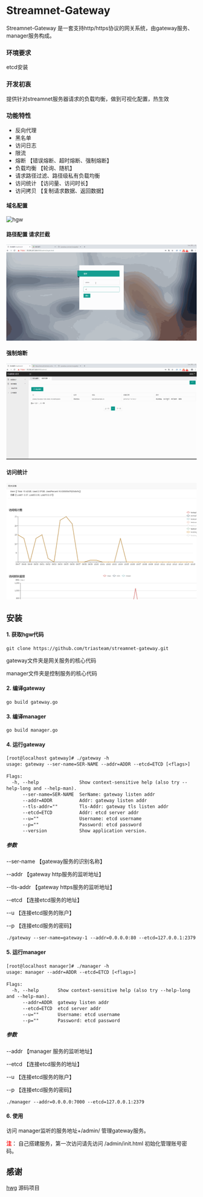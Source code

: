 # Streamnet-Gateway

Streamnet-Gateway 是一套支持http/https协议的网关系统，由gateway服务、manager服务构成。

### 环境要求
etcd安装

### 开发初衷
提供针对streamnet服务器请求的负载均衡，做到可视化配置，热生效

### 功能特性
+ 反向代理 
+ 黑名单
+ 访问日志
+ 限流
+ 熔断 【错误熔断、超时熔断、强制熔断】
+ 负载均衡 【轮询、随机】
+ 请求路径过滤、路径级私有负载均衡
+ 访问统计 【访问量、访问时长】
+ 访问拷贝 【复制请求数据、返回数据】

#### 域名配置
![hgw](https://github.com/triasteam/streamnet-gateway/blob/master/img/hgw.gif)

#### 路径配置 请求拦截
![hgw-path](https://github.com/triasteam/streamnet-gateway/blob/master/img/hgw-path.gif)

#### 强制熔断
![hgw-breaker](https://github.com/triasteam/streamnet-gateway/blob/master/img/hgw-breaker.gif)

#### 访问统计
![domain-metrics](https://github.com/triasteam/streamnet-gateway/blob/master/img/metrics.png)

## 安装
#### 1. 获取hgw代码
```
git clone https://github.com/triasteam/streamnet-gateway.git
```

gateway文件夹是网关服务的核心代码

manager文件夹是控制服务的核心代码


#### 2. 编译gateway
```
go build gateway.go
```

#### 3. 编译manager
```
go build manager.go
```

#### 4. 运行gateway
```
[root@localhost gateway]# ./gateway -h
usage: gateway --ser-name=SER-NAME --addr=ADDR --etcd=ETCD [<flags>]

Flags:
  -h, --help               Show context-sensitive help (also try --help-long and --help-man).
      --ser-name=SER-NAME  SerName: gateway listen addr
      --addr=ADDR          Addr: gateway listen addr
      --tls-addr=""        Tls-Addr: gateway tls listen addr
      --etcd=ETCD          Addr: etcd server addr
      --u=""               Username: etcd username
      --p=""               Password: etcd password
      --version            Show application version.
```

##### 参数
--ser-name 【gateway服务的识别名称】

--addr 【gateway http服务的监听地址】

--tls-addr 【gateway https服务的监听地址】

--etcd 【连接etcd服务的地址】

--u 【连接etcd服务的账户】

--p 【连接etcd服务的密码】

```
./gateway --ser-name=gateway-1 --addr=0.0.0.0:80 --etcd=127.0.0.1:2379
```

#### 5. 运行manager
```
[root@localhost manager]# ./manager -h
usage: manager --addr=ADDR --etcd=ETCD [<flags>]

Flags:
  -h, --help       Show context-sensitive help (also try --help-long and --help-man).
      --addr=ADDR  gateway listen addr
      --etcd=ETCD  etcd server addr
      --u=""       Username: etcd username
      --p=""       Password: etcd password
```
##### 参数
--addr 【manager 服务的监听地址】

--etcd 【连接etcd服务的地址】

--u 【连接etcd服务的账户】

--p 【连接etcd服务的密码】

```
./manager --addr=0.0.0.0:7000 --etcd=127.0.0.1:2379
```

#### 6. 使用
访问 manager监听的服务地址+/admin/ 管理gateway服务。

<font color="red">**注**</font>： 自己搭建服务，第一次访问请先访问 /admin/init.html 初始化管理账号密码。


## 感谢
[hwg](https://github.com/dmhao/hgw) 源码项目